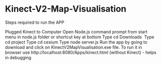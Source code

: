 # Kinect-V2-Map-Visualisation

Steps required to run the APP

Plugged Kinect to Computer
Open Node.js command prompt from start menu in node.js folder or shortcut key at bottom
Type cd Downloads 
Type cd project
Type cd cesium
Type node server.js
Run the app by going to download and click on KinectV2MapVisualisation.exe file.
To run it in browser use http://localhost:8080/Apps/kinect.html (without Kinect) - helps in debugging
